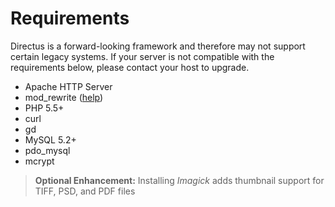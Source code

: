 # Requirements
Directus is a forward-looking framework and therefore may not support certain legacy systems. If your server is not compatible with the requirements below, please contact your host to upgrade.

* Apache HTTP Server
* mod_rewrite ([help](/05-troubleshooting))
* PHP 5.5+
* curl
* gd
* MySQL 5.2+
* pdo_mysql
* mcrypt

> **Optional Enhancement:** Installing *Imagick* adds thumbnail support for TIFF, PSD, and PDF files
